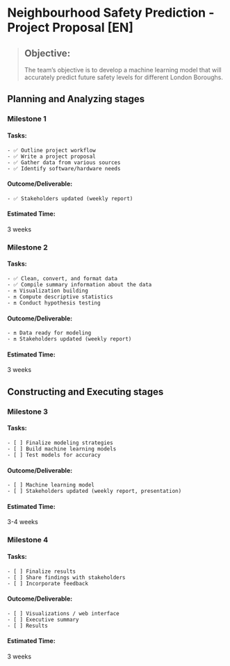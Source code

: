 # Neighbourhood Safety Prediction - Project Proposal [EN]

> ## Objective:
> The team’s objective is to develop a machine learning model that will accurately predict future safety levels for different London Boroughs.

## Planning and Analyzing stages

### Milestone 1

#### Tasks:

	- ✅ Outline project workflow 
	- ✅ Write a project proposal
	- ✅ Gather data from various sources
	- ✅ Identify software/hardware needs 

#### Outcome/Deliverable:

	- ✅ Stakeholders updated (weekly report)

#### Estimated Time:

3 weeks

### Milestone 2

#### Tasks:

	- ✅ Clean, convert, and format data
	- ✅ Compile summary information about the data
	- 🔛 Visualization building
	- 🔛 Compute descriptive statistics
	- 🔛 Conduct hypothesis testing

#### Outcome/Deliverable:

	- 🔛 Data ready for modeling
	- 🔛 Stakeholders updated (weekly report)

#### Estimated Time:

3 weeks

## Constructing and Executing stages

### Milestone 3

#### Tasks:

	- [ ] Finalize modeling strategies 
	- [ ] Build machine learning models
	- [ ] Test models for accuracy

#### Outcome/Deliverable:

	- [ ] Machine learning model
	- [ ] Stakeholders updated (weekly report, presentation)

#### Estimated Time:

3-4 weeks

### Milestone 4

#### Tasks:

	- [ ] Finalize results 
	- [ ] Share findings with stakeholders
	- [ ] Incorporate feedback

#### Outcome/Deliverable:

	- [ ] Visualizations / web interface
	- [ ] Executive summary
	- [ ] Results 

#### Estimated Time:

3 weeks

